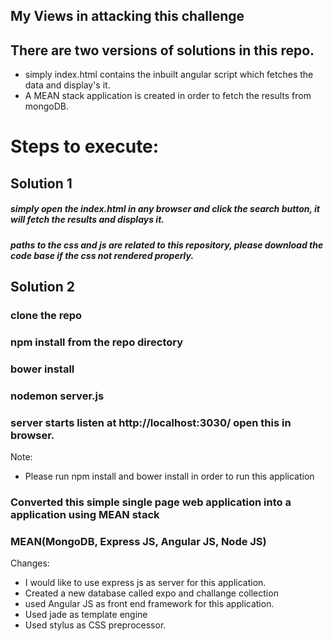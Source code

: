 ## My Views in attacking this challenge

## There are two versions of solutions in this repo.

* simply index.html contains the inbuilt angular script which fetches the data and display's it.
* A MEAN stack application is created in order to fetch the results from mongoDB.

# Steps to execute:
## Solution 1
##### simply open the index.html in any browser and click the search button, it will fetch the results and displays it.
##### paths to the css and js are related to this repository, please download the code base if the css not rendered properly.

## Solution 2
### clone the repo
### npm install from the repo directory
### bower install
### nodemon server.js
### server starts listen at http://localhost:3030/ open this in browser.


Note:
 * Please run npm install and bower install in order to run this application

### Converted this simple single page web application into a application using MEAN stack
### MEAN(MongoDB, Express JS, Angular JS, Node JS)

Changes:
* I would like to use express js as server for this application.
* Created a new database called expo and challange collection
* used Angular JS as front end framework for this application.
* Used jade as template engine
* Used stylus as CSS preprocessor.
